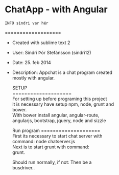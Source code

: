 



ChatApp	- with Angular   				
======================


	INFO sindri var hér
===================											   
 * Created with sublime text 2                     
 * User: Sindri Þór Stefánsson (sindri12)          
 * Date: 25. feb 2014                              
 * Description: Appchat is a chat program created  
   mostly with angular.		      


	SETUP	
====================										
   For setting up before programing this project    
   it is necessary have setup npm, node, grunt and  
   bower. 											
   With bower install angular, angular-route, 		
   angularjs, bootstrap, jquery, node and sizzle    



	Run program	
====================									
 First its necessary to start chat server with    
 command: node chatserver.js                      
 Next is to start grunt with command:             
 grunt. 											
   												
   Should run normally, if not: Then be a 		
	 busdriver..									

 
